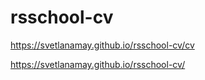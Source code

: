 # rsschool-cv
https://svetlanamay.github.io/rsschool-cv/cv


https://svetlanamay.github.io/rsschool-cv/

